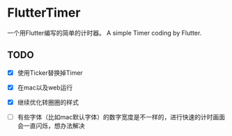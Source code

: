 # FlutterTimer
一个用Flutter编写的简单的计时器。
A simple Timer coding by Flutter.
## TODO
- [x] 使用Ticker替换掉Timer
- [x] 在mac以及web运行
- [x] 继续优化转圈圈的样式
- [ ] 有些字体（比如mac默认字体）的数字宽度是不一样的，进行快速的计时画面会一直闪烁，想办法解决

